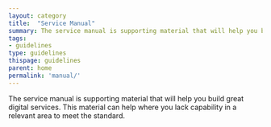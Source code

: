 ```yaml
---
layout: category
title:  "Service Manual"
summary: The service manual is supporting material that will help you build great digital services. This material can help where you lack capability in a relevant area to meet the standard.
tags: 
- guidelines
type: guidelines
thispage: guidelines
parent: home
permalink: 'manual/'
---
```


The service manual is supporting material that will help you build great digital services. This material can help where you lack capability in a relevant area to meet the standard.